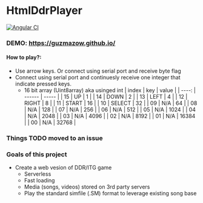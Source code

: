 # HtmlDdrPlayer

[![Angular CI](https://github.com/Guzmazow/HtmlDdrPlayer/actions/workflows/angular.yml/badge.svg)](https://github.com/Guzmazow/HtmlDdrPlayer/actions/workflows/angular.yml)

### DEMO: https://guzmazow.github.io/
#### How to play?:
- Use arrow keys. Or connect using serial port and receive byte flag
- Connect using serial port and continuesly receive one integer that indicate pressed keys.
  - 16 bit array (Uint8array) aka usinged int
    | index | key    | value |
    | ----: | ------ | ----- |
    | 15    | UP     | 1     |
    | 14    | DOWN   | 2     |
    | 13    | LEFT   | 4     |
    | 12    | RIGHT  | 8     |
    | 11    | START  | 16    |
    | 10    | SELECT | 32    |
    | 09    | N/A    | 64    | 
    | 08    | N/A    | 128   |
    | 07    | N/A    | 256   |
    | 06    | N/A    | 512   |
    | 05    | N/A    | 1024  |
    | 04    | N/A    | 2048  |
    | 03    | N/A    | 4096  |
    | 02    | N/A    | 8192  |
    | 01    | N/A    | 16384 |
    | 00    | N/A    | 32768 |
### Things TODO moved to an issue

### Goals of this project
- Create a web vesion of DDR/ITG game
    - Serverless
    - Fast loading
    - Media (songs, videos) stored on 3rd party servers
    - Play the standard simfile (.SM) format to leverage existing song base

